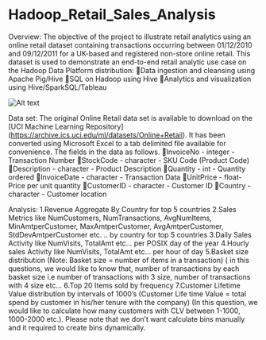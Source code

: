 # Hadoop_Retail_Sales_Analysis
Overview: The objective of the project to illustrate retail analytics using an online retail dataset containing transactions occurring between 01/12/2010 and 09/12/2011 for a UK-based and registered non-store online retail.
This dataset is used to demonstrate an end-to-end retail analytic use case on the Hadoop Data Platform distribution:
Data ingestion and cleansing using Apache Pig/Hive
SQL on Hadoop using Hive
Analytics and visualization using Hive/SparkSQL/Tableau

![Alt text]("")



Data set: The original Online Retail data set is available to download on the [UCI Machine Learning Repository]
(https://archive.ics.uci.edu/ml/datasets/Online+Retail). 
It has been converted using Microsoft Excel to a tab delimited file available for convenience. The fields in the data as follows.
InvoiceNo - integer - Transaction Number
StockCode - character - SKU Code (Product Code)
Description - character - Product Description
Quantity - int - Quantity ordered
InvoiceDate - character - Transaction Data
UnitPrice - float- Price per unit quantity
CustomerID - character - Customer ID
Country - character - Customer location

Analysis:
1.Revenue Aggregate By Country for top 5 countries
2.Sales Metrics like NumCustomers, NumTransactions, AvgNumItems, MinAmtperCustomer, MaxAmtperCustomer, AvgAmtperCustomer, StdDevAmtperCustomer etc. .. by country for top 5 countries
3.Daily Sales Activity like NumVisits, TotalAmt etc… per POSIX day of the year
4.Hourly sales Activity like NumVisits, TotalAmt etc… per hour of day
5.Basket size distribution (Note: Basket size = number of items in a transaction) ( in this questions, we would like to know that, number of transactions by each basket size i.e number of transactions with 3 size, number of transactions with 4 size etc…
6.Top 20 Items sold by frequency
7.Customer Lifetime Value distribution by intervals of 1000’s (Customer Life time Value = total spend by customer in his/her tenure with the company) (In this question, we would like to calculate how many customers with CLV between 1-1000, 1000-2000 etc.). Please note that we don’t want calculate bins manually and it required to create bins dynamically.
